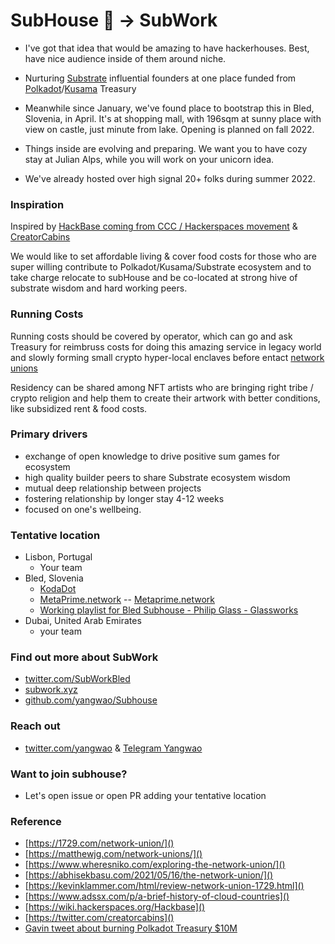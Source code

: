 # SubHouse 🏡 -> SubWork

- I've got that idea that would be amazing to have hackerhouses. Best, have nice audience inside of them around niche.

- Nurturing [Substrate](https://substrate.io/) influential founders at one place funded from [Polkadot](https://polkadot.network/)/[Kusama](https://kusama.network/) Treasury

- Meanwhile since January, we've found place to bootstrap this in Bled, Slovenia, in April. It's at shopping mall, with 196sqm at sunny place with view on castle, just minute from lake. Opening is planned on fall 2022.
- Things inside are evolving and preparing. We want you to have cozy stay at Julian Alps, while you will work on your unicorn idea.
- We've already hosted over high signal 20+ folks during summer 2022.

### Inspiration
Inspired by [HackBase coming from CCC / Hackerspaces movement](https://wiki.hackerspaces.org/Hackbase) & [CreatorCabins](https://twitter.com/creatorcabins) 

We would like to set affordable living & cover food costs for those who are super willing contribute to Polkadot/Kusama/Substrate ecosystem and to take charge relocate to subHouse and be co-located at strong hive of substrate wisdom and hard working peers.

### Running Costs

Running costs should be covered by operator, which can go and ask Treasury for reimbruss costs for doing this amazing service in legacy world and slowly forming small crypto hyper-local enclaves before entact [network unions](https://1729.com/network-union/)

Residency can be shared among NFT artists who are bringing right tribe / crypto religion and help them to create their artwork with better conditions, like subsidized rent & food costs.

### Primary drivers
- exchange of open knowledge to drive positive sum games for ecosystem
- high quality builder peers to share Substrate ecosystem wisdom 
- mutual deep relationship between projects
- fostering relationship by longer stay 4-12 weeks
- focused on one's wellbeing.

### Tentative location
- Lisbon, Portugal
  - Your team
- Bled, Slovenia
  - [KodaDot](https://twitter.com/kodadot)
  - [MetaPrime.network](https://twitter.com/metaprime_net) -- [Metaprime.network](https://Metaprime.network)   
  - [Working playlist for Bled Subhouse - Philip Glass - Glassworks](https://open.spotify.com/playlist/0egM06rkrN1M5j4SbSYMaO?si=12912b4a6b60430e)
- Dubai, United Arab Emirates
  - your team

### Find out more about SubWork
- [twitter.com/SubWorkBled](https://twitter.com/subworkBled)
- [subwork.xyz](https://subwork.xyz)
- [github.com/yangwao/Subhouse](https://github.com/yangwao/subhouse)

### Reach out
- [twitter.com/yangwao](https://twitter.com/yangwao) & [Telegram Yangwao](https://t.me/yangwao)

### Want to join subhouse?
- Let's open issue or open PR adding your tentative location

### Reference 
- [https://1729.com/network-union/]()
- [https://matthewjg.com/network-unions/]()
- [https://www.wheresniko.com/exploring-the-network-union/]()
- [https://abhisekbasu.com/2021/05/16/the-network-union/]()
- [https://kevinklammer.com/html/review-network-union-1729.html]()
- [https://www.adssx.com/p/a-brief-history-of-cloud-countries]()
- [https://wiki.hackerspaces.org/Hackbase]()
- [https://twitter.com/creatorcabins]()
- [Gavin tweet about burning Polkadot Treasury $10M](https://twitter.com/gavofyork/status/1449685017538535426)